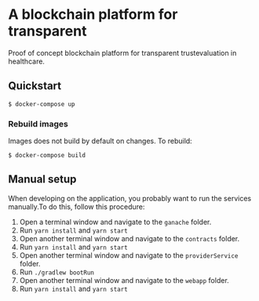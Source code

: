 # A blockchain platform for transparent

Proof of concept blockchain platform for transparent trustevaluation in healthcare.

## Quickstart

```
$ docker-compose up
```

### Rebuild images

Images does not build by default on changes. To rebuild:

```
$ docker-compose build
```

## Manual setup

When developing on the application, you probably want to run the services manually.To do this, follow this procedure:

1. Open a terminal window and navigate to the `ganache` folder.
2. Run `yarn install` and `yarn start`
3. Open another terminal window and navigate to the `contracts` folder.
4. Run `yarn install` and `yarn start`
5. Open another terminal window and navigate to the `providerService` folder.
6. Run `./gradlew bootRun`
7. Open another terminal window and navigate to the `webapp` folder.
8. Run `yarn install` and `yarn start`
